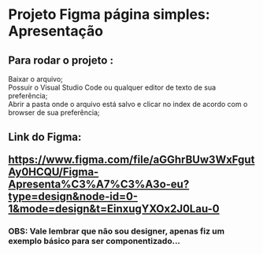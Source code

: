 # Projeto Figma página simples: Apresentação  

<h2>Para rodar o projeto :</h2> 
<p> 
  Baixar o arquivo; <br>
  Possuir o Visual Studio Code ou qualquer editor de texto de sua preferência;<br>
  Abrir a pasta onde o arquivo está salvo e clicar no index de acordo com o browser de sua preferência;<br>
</p>

<h2>Link do Figma:<br>

https://www.figma.com/file/aGGhrBUw3WxFgutAy0HCQU/Figma-Apresenta%C3%A7%C3%A3o-eu?type=design&node-id=0-1&mode=design&t=EinxugYXOx2J0Lau-0 
</h2>

<h3>OBS: Vale lembrar que não sou designer, apenas fiz um exemplo básico para ser componentizado... </h3>